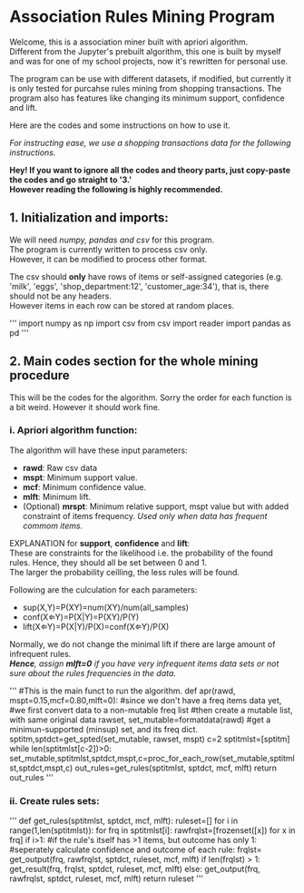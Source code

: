 # Association Rules Mining Program
Welcome, this is a association miner built with apriori algorithm.  <br />
Different from the Jupyter's prebuilt algorithm, this one is built by myself and was for one of my school projects, now it's rewritten for personal use.

The program can be use with different datasets, if modified, but currently it is only tested for purcahse rules mining from shopping transactions. The program also has features like changing its minimum support, confidence and lift.

Here are the codes and some instructions on how to use it.

*For instructing ease, we use a shopping transactions data for the following instructions.* <br />

**Hey! If you want to ignore all the codes and theory parts, just copy-paste the codes and go straight to '3.'** <br />
**However reading the following is highly recommended.**


## 1. Initialization and imports:
We will need *numpy, pandas and csv* for this program. <br />
The program is currently written to process csv only. <br />
However, it can be modified to process other format.

The csv should **only** have rows of items or self-assigned categories (e.g. 'milk', 'eggs', 'shop_department:12', 'customer_age:34'), that is, there should not be any headers.<br />
However items in each row can be stored at random places.

'''
import numpy as np
import csv
from csv import reader
import pandas as pd
'''

## 2. Main codes section for the whole mining procedure
This will be the codes for the algorithm.
Sorry the order for each function is a bit weird. However it should work fine.

### i. Apriori algorithm function:
The algorithm will have these input parameters:
- **rawd**: Raw csv data
- **mspt**: Minimum support value.
- **mcf**: Minimum confidence value.
- **mlft**: Minimum lift.
- (Optional) **mrspt**: Minimum relative support, mspt value but with added constraint of items frequency. *Used only when data has frequent commom items.*

EXPLANATION for **support**, **confidence** and **lift**: <br />
These are constraints for the likelihood i.e. the probability of the found rules.
Hence, they should all be set between 0 and 1. <br />
The larger the probability ceilling, the less rules will be found.

Following are the culculation for each parameters:
- sup(X,Y)=P(XY)=num(XY)/num(all_samples)
- conf(X⇐Y)=P(X|Y)=P(XY)/P(Y)
- lift(X⇐Y)=P(X|Y)/P(X)=conf(X⇐Y)/P(X)

Normally, we do not change the minimal lift if there are large amount of infrequent rules.<br />
***Hence**, assign **mlft=0** if you have very infrequent items data sets or not sure about the rules frequencies in the data.*

'''
#This is the main funct to run the algorithm.
def apr(rawd, mspt=0.15,mcf=0.80,mlft=0):
    #since we don't have a freq items data yet,
    #we first convert data to a non-mutable freq list
    #then create a mutable list, with same original data
    rawset, set_mutable=formatdata(rawd)
    #get a minimun-supported (minsup) set, and its freq dict.
    sptitm,sptdct=get_spted(set_mutable, rawset, mspt)
    c=2
    sptitmlst=[sptitm]
    while len(sptitmlst[c-2])>0:
        set_mutable,sptitmlst,sptdct,mspt,c=proc_for_each_row(set_mutable,sptitmlst,sptdct,mspt,c)
    out_rules=get_rules(sptitmlst, sptdct, mcf, mlft)
    return out_rules
'''

### ii. Create rules sets:
'''
def get_rules(sptitmlst, sptdct, mcf, mlft):
    ruleset=[]
    for i in range(1,len(sptitmlst)):
        for frq in sptitmlst[i]:
            rawfrqlst=[frozenset([x]) for x in frq]
            if i>1:
                #if the rule's itself has >1 items, but outcome has only 1:
                #seperately calculate confidence and outcome of each rule:
                frqlst= get_output(frq, rawfrqlst, sptdct, ruleset, mcf, mlft)
                if len(frqlst) > 1:
                    get_result(frq, frqlst, sptdct, ruleset, mcf, mlft)
            else:
                get_output(frq, rawfrqlst, sptdct, ruleset, mcf, mlft)
    return ruleset
'''
